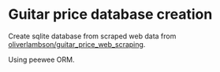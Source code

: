 # Guitar price database creation

Create sqlite database from scraped web data from [oliverlambson/guitar_price_web_scraping](https://github.com/oliverlambson/guitar_price_web_scraping).

Using peewee ORM.
